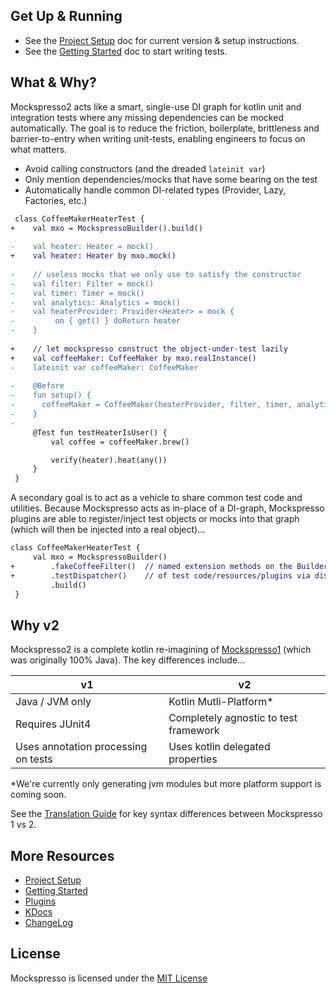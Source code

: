 ## Get Up & Running
 - See the [Project Setup](PROJECT_SETUP.md) doc for current version & setup instructions.
 - See the [Getting Started](PROJECT_SETUP.md) doc to start writing tests.

## What & Why?
Mockspresso2 acts like a smart, single-use DI graph for kotlin unit and integration tests where any missing dependencies can be mocked automatically. The goal is to reduce the friction, boilerplate, brittleness and barrier-to-entry when writing unit-tests, enabling engineers to focus on what matters.

 - Avoid calling constructors (and the dreaded `lateinit var`)
 - Only mention dependencies/mocks that have some bearing on the test
 - Automatically handle common DI-related types (Provider, Lazy, Factories, etc.) 


```diff
 class CoffeeMakerHeaterTest {
+    val mxo = MockspressoBuilder().build()
 
-    val heater: Heater = mock()
+    val heater: Heater by mxo.mock()
 
-    // useless mocks that we only use to satisfy the constructor
-    val filter: Filter = mock()
-    val timer: Timer = mock()
-    val analytics: Analytics = mock()
-    val heaterProvider: Provider<Heater> = mock {
-         on { get() } doReturn heater
-    }
 
+    // let mockspresso construct the object-under-test lazily
+    val coffeeMaker: CoffeeMaker by mxo.realInstance()
-    lateinit var coffeeMaker: CoffeeMaker
 
-    @Before
-    fun setup() {
-      coffeeMaker = CoffeeMaker(heaterProvider, filter, timer, analytics)
-    }
-
     @Test fun testHeaterIsUser() {
         val coffee = coffeeMaker.brew()

         verify(heater).heat(any())
     }
 }
```

A secondary goal is to act as a vehicle to share common test code and utilities. Because Mockspresso acts as in-place of a DI-graph, Mockspresso plugins are able to register/inject test objects or mocks into that graph (which will then be injected into a real object)...

```diff
class CoffeeMakerHeaterTest {
     val mxo = MockspressoBuilder()
+        .fakeCoffeeFilter()  // named extension methods on the Builder allows for simple sharing
+        .testDispatcher()    // of test code/resources/plugins via discoverable composition
         .build()
 }
```


## Why v2
Mockspresso2 is a complete kotlin re-imagining of [Mockspresso1](https://episode6.github.io/mockspresso) (which was originally 100% Java). The key differences include...

| v1 | v2 |
| - | - |
| Java / JVM only | Kotlin Mutli-Platform* |
| Requires JUnit4 | Completely agnostic to test framework |
| Uses annotation processing on tests | Uses kotlin delegated properties |

\*We're currently only generating jvm modules but more platform support is coming soon.

See the [Translation Guide](TRANSLATION_GUIDE.md) for key syntax differences between Mockspresso 1 vs 2.


## More Resources

- [Project Setup](PROJECT_SETUP.md)
- [Getting Started](GETTING_STARTED.md)
- [Plugins](PLUGINS.md)
- [KDocs](dokka/)
- [ChangeLog](CHANGELOG.md)

## License

Mockspresso is licensed under the [MIT License](https://github.com/episode6/mockspresso2/blob/master/LICENSE)
